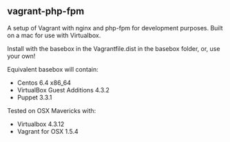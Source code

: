 ## vagrant-php-fpm

A setup of Vagrant with nginx and php-fpm for development purposes. Built on a mac for use with Virtualbox.

Install with the basebox in the Vagrantfile.dist in the basebox folder, or, use your own!

Equivalent basebox will contain:

- Centos 6.4 x86_64
- VirtualBox Guest Additions 4.3.2
- Puppet 3.3.1

Tested on OSX Mavericks with:

- Virtualbox 4.3.12
- Vagrant for OSX 1.5.4

